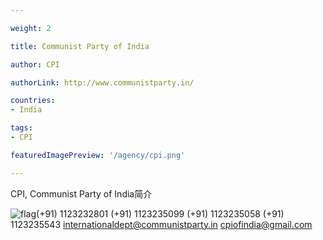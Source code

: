 ```yaml
---

weight: 2

title: Communist Party οf India

author: CPI

authorLink: http://www.communistparty.in/ 

countries: 
- India

tags: 
- CPI

featuredImagePreview: '/agency/cpi.png'

---
```


CPI, Communist Party οf India简介 

<!--more-->

![flag](/agency/cpi.png)(+91) 1123232801 (+91) 1123235099 (+91) 1123235058 (+91) 1123235543 internationaldept@communistparty.in cpiofindia@gmail.com